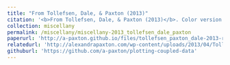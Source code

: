 ```yaml
---
title: "From Tollefsen, Dale, & Paxton (2013)"
citation: '<b>From Tollefsen, Dale, & Paxton (2013)</b>. Color version of Figure 1, presenting body movement in colored lines and speech events as shaded boxes of corresponding color. Code to create these plots with your own data is available on GitHub.'
collection: miscellany
permalink: /miscellany/miscellany-2013_tollefsen_dale_paxton
paperurl: 'http://a-paxton.github.io/files/tollefsen_paxton_dale-2013-rpp.pdf'
relatedurl: 'http://alexandrapaxton.com/wp-content/uploads/2013/04/Tollefsen_Dale_Paxton-Figure.png'
githuburl: 'https://github.com/a-paxton/plotting-coupled-data'
---
```

